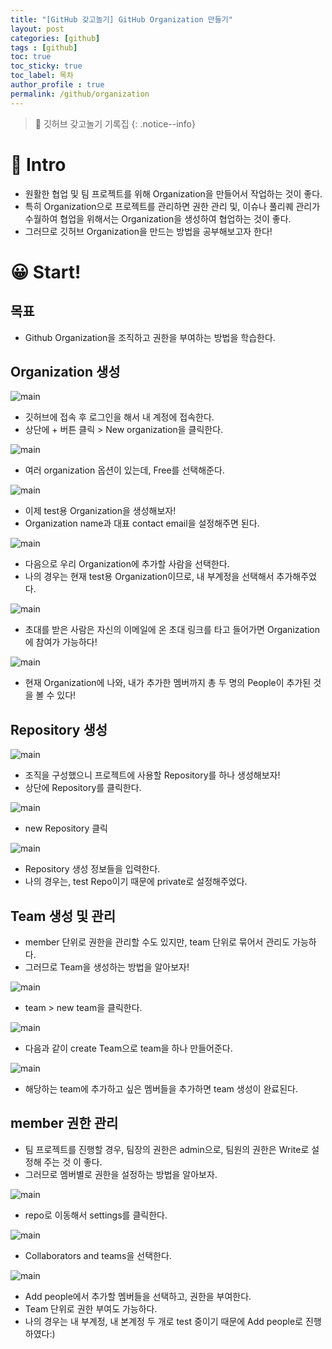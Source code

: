 ```yaml
---
title: "[GitHub 갖고놀기] GitHub Organization 만들기"
layout: post
categories: [github]
tags : [github]
toc: true
toc_sticky: true
toc_label: 목차
author_profile : true
permalink: /github/organization
---
```


> 🥰 깃허브 갖고놀기 기록집
> {: .notice--info}

# 🤔 Intro

- 원활한 협업 및 팀 프로젝트를 위해 Organization을 만들어서 작업하는 것이 좋다.
- 특히 Organization으로 프로젝트를 관리하면 권한 관리 및, 이슈나 풀리퀘 관리가 수월하여 협업을 위해서는 Organization을 생성하여 협업하는 것이 좋다.
- 그러므로 깃허브 Organization을 만드는 방법을 공부해보고자 한다!

# 😀 Start!

## 목표

- Github Organization을 조직하고 권한을 부여하는 방법을 학습한다.

## Organization 생성
![main](/images/2025-06-21-github-organization/1.png)
- 깃허브에 접속 후 로그인을 해서 내 계정에 접속한다.
- 상단에 + 버튼 클릭 > New organization을 클릭한다.

![main](/images/2025-06-21-github-organization/2.png)
- 여러 organization 옵션이 있는데, Free를 선택해준다.

![main](/images/2025-06-21-github-organization/3.png)
- 이제 test용 Organization을 생성해보자!
- Organization name과 대표 contact email을 설정해주면 된다.

![main](/images/2025-06-21-github-organization/4.png)
- 다음으로 우리 Organization에 추가할 사람을 선택한다.
- 나의 경우는 현재 test용 Organization이므로, 내 부계정을 선택해서 추가해주었다.

![main](/images/2025-06-21-github-organization/5.png)
- 초대를 받은 사람은 자신의 이메일에 온 초대 링크를 타고 들어가면 Organization에 참여가 가능하다!

![main](/images/2025-06-21-github-organization/6.png)
- 현재 Organization에 나와, 내가 추가한 멤버까지 총 두 명의 People이 추가된 것을 볼 수 있다!

## Repository 생성
![main](/images/2025-06-21-github-organization/7.png)
- 조직을 구성했으니 프로젝트에 사용할 Repository를 하나 생성해보자!
- 상단에 Repository를 클릭한다.

![main](/images/2025-06-21-github-organization/8.png)
- new Repository 클릭

![main](/images/2025-06-21-github-organization/9.png)
- Repository 생성 정보들을 입력한다.
- 나의 경우는, test Repo이기 때문에 private로 설정해주었다.

## Team 생성 및 관리
- member 단위로 권한을 관리할 수도 있지만, team 단위로 묶어서 관리도 가능하다.
- 그러므로 Team을 생성하는 방법을 알아보자!

![main](/images/2025-06-21-github-organization/10.png)
- team > new team을 클릭한다.

![main](/images/2025-06-21-github-organization/11.png)
- 다음과 같이  create Team으로 team을 하나 만들어준다.

![main](/images/2025-06-21-github-organization/12.png)
- 해당하는 team에 추가하고 싶은 멤버들을 추가하면 team 생성이 완료된다.

## member 권한 관리
- 팀 프로젝트를 진행할 경우, 팀장의 권한은 admin으로, 팀원의 권한은 Write로 설정해 주는 것 이 좋다.
- 그러므로 멤버별로 권한을 설정하는 방법을 알아보자.

![main](/images/2025-06-21-github-organization/13.png)
- repo로 이동해서 settings를 클릭한다.

![main](/images/2025-06-21-github-organization/14.png)
- Collaborators and teams을 선택한다.

![main](/images/2025-06-21-github-organization/15.png)
- Add people에서 추가할 멤버들을 선택하고, 권한을 부여한다.
- Team 단위로 권한 부여도 가능하다.
- 나의 경우는 내 부계정, 내 본계정 두 개로 test 중이기 때문에 Add people로 진행하였다:)

